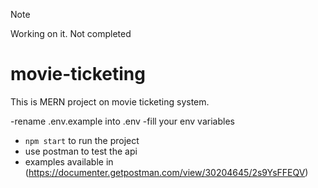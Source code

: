 > [!NOTE]
> Working on it. Not completed
# movie-ticketing
This is MERN project on movie ticketing system.

-rename .env.example into .env 
-fill your env variables
- `npm start` to run the project
- use postman to test the api 
- examples available in (https://documenter.getpostman.com/view/30204645/2s9YsFFEQV)
    
